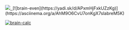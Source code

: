 <a href="https://codeclimate.com/github/Il1ya1/project-lvl1-s462/maintainability" target="_blank">
	<img src="https://api.codeclimate.com/v1/badges/8a272d1ceb13a75793d2/maintainability" />
</a>
<a href="https://travis-ci.org/Il1ya1/project-lvl1-s462">
	<img src="https://travis-ci.org/Il1ya1/project-lvl1-s462.svg?branch=master" alt="">
</a>
[![brain-even](https://yadi.sk/d/APxmHjFxkUZzKg)](https://asciinema.org/a/AhM9O6CvU7onKgX7slabreM5K)

[![brain-calc](https://yadi.sk/d/EnM4TvjtbB6peg)](https://asciinema.org/a/OrwModZYfsLns9fUUgosiEOzZ)
